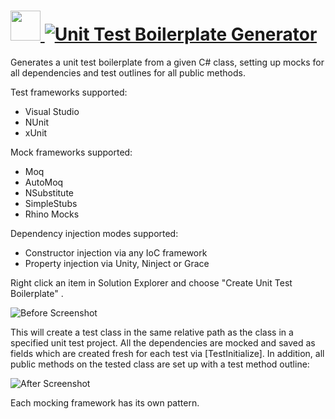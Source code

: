 # [<img src="https://cdn.jsdelivr.net/gh/AdmiringWorm/chocolatey-packages@1a49dac9d37d4ff887f5bf5a145425f5e87fb081/automatic/unit-test-boilerplate-generator/icons/128x128.png" height="48" width="48" /> ![Unit Test Boilerplate Generator](https://img.shields.io/chocolatey/v/unit-test-boilerplate-generator.svg?label=Unit%20Test%20Boilerplate%20Generator&style=for-the-badge)](https://chocolatey.org/packages/unit-test-boilerplate-generator)

Generates a unit test boilerplate from a given C# class, setting up mocks for all dependencies and test outlines for all public methods.

Test frameworks supported:

- Visual Studio
- NUnit
- xUnit

Mock frameworks supported:

- Moq
- AutoMoq
- NSubstitute
- SimpleStubs
- Rhino Mocks

Dependency injection modes supported:

- Constructor injection via any IoC framework
- Property injection via Unity, Ninject or Grace

Right click an item in Solution Explorer and choose "Create Unit Test Boilerplate" .

![Before Screenshot](https://cdn.jsdelivr.net/gh/AdmiringWorm/chocolatey-packages@97e1459ab29627e3f745789c45bed85ef3f67f29/automatic/unit-test-boilerplate-generator/screenshots/BeforeScreenshot.png)

This will create a test class in the same relative path as the class in a specified unit test project.
All the dependencies are mocked and saved as fields which are created fresh for each test via \[TestInitialize]. In addition, all public methods
on the tested class are set up with a test method outline:

![After Screenshot](https://cdn.jsdelivr.net/gh/AdmiringWorm/chocolatey-packages@97e1459ab29627e3f745789c45bed85ef3f67f29/automatic/unit-test-boilerplate-generator/screenshots/AfterScreenshot.png)

Each mocking framework has its own pattern.
